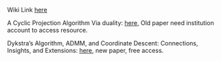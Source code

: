 

Wiki Link [here](https://en.wikipedia.org/wiki/Dykstra%27s_projection_algorithm)

A Cyclic Projection Algorithm Via duality:
[here](https://link.springer.com/content/pdf/10.1007/BF02614077.pdf), Old paper need institution account to access resource.

Dykstra’s Algorithm, ADMM, and Coordinate Descent: Connections, Insights, and Extensions: 
[here](https://arxiv.org/pdf/1705.04768.pdf), new paper, free access. 